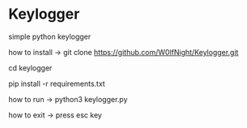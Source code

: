 # Keylogger

simple python keylogger

how to install -> git clone https://github.com/W0lfNight/Keylogger.git

cd keylogger

pip install -r requirements.txt

how to run -> python3 keylogger.py 

how to exit -> press esc key
